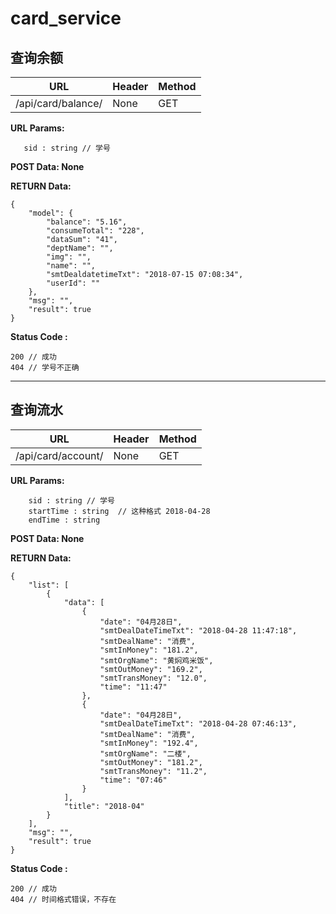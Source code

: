 # card_service

## 查询余额
|URL|Header|Method|
| --- | -- | -- |
|/api/card/balance/ | None| GET|

**URL Params:**
```
   sid : string // 学号
```

**POST Data: None**

**RETURN Data:**
```
{
    "model": {
        "balance": "5.16",
        "consumeTotal": "228",
        "dataSum": "41",
        "deptName": "",
        "img": "",
        "name": "",
        "smtDealdatetimeTxt": "2018-07-15 07:08:34",
        "userId": ""
    },
    "msg": "",
    "result": true
}
```

**Status Code :**
```
200 // 成功
404 // 学号不正确
```

***

## 查询流水
|URL|Header|Method|
| --- | -- | -- |
|/api/card/account/| None| GET|

**URL Params:**
```
    sid : string // 学号
    startTime : string  // 这种格式 2018-04-28
    endTime : string
```

**POST Data: None**

**RETURN Data:**
```
{
    "list": [
        {
            "data": [
                {
                    "date": "04月28日",
                    "smtDealDateTimeTxt": "2018-04-28 11:47:18",
                    "smtDealName": "消费",
                    "smtInMoney": "181.2",
                    "smtOrgName": "黄焖鸡米饭",
                    "smtOutMoney": "169.2",
                    "smtTransMoney": "12.0",
                    "time": "11:47"
                },
                {
                    "date": "04月28日",
                    "smtDealDateTimeTxt": "2018-04-28 07:46:13",
                    "smtDealName": "消费",
                    "smtInMoney": "192.4",
                    "smtOrgName": "二楼",
                    "smtOutMoney": "181.2",
                    "smtTransMoney": "11.2",
                    "time": "07:46"
                }
            ],
            "title": "2018-04"
        }
    ],
    "msg": "",
    "result": true
}
```

**Status Code :**
```
200 // 成功
404 // 时间格式错误，不存在
```

